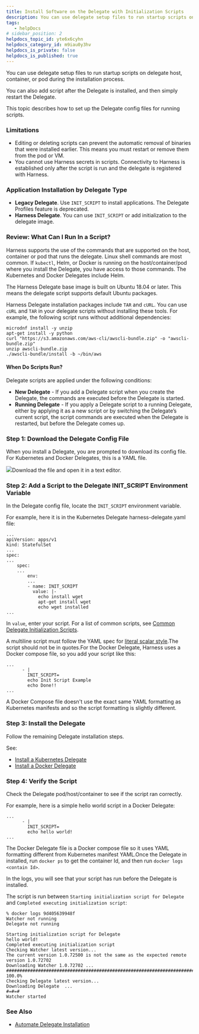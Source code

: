 ```yaml
---
title: Install Software on the Delegate with Initialization Scripts
description: You can use delegate setup files to run startup scripts on delegate host, container, or pod during the installation process. You can also add script after the Delegate is installed, and then simply r…
tags: 
   - helpDocs
# sidebar_position: 2
helpdocs_topic_id: yte6x6cyhn
helpdocs_category_id: m9iau0y3hv
helpdocs_is_private: false
helpdocs_is_published: true
---
```


You can use delegate setup files to run startup scripts on delegate host, container, or pod during the installation process.

You can also add script after the Delegate is installed, and then simply restart the Delegate.

This topic describes how to set up the Delegate config files for running scripts.

### Limitations

* Editing or deleting scripts can prevent the automatic removal of binaries that were installed earlier. This means you must restart or remove them from the pod or VM.
* You cannot use Harness secrets in scripts. Connectivity to Harness is established only after the script is run and the delegate is registered with Harness.

### Application Installation by Delegate Type

* **Legacy Delegate**. Use `INIT_SCRIPT` to install applications. The Delegate Profiles feature is deprecated.
* **Harness Delegate**. You can use `INIT_SCRIPT` or add initialization to the delegate image.

### Review: What Can I Run In a Script?

Harness supports the use of the commands that are supported on the host, container or pod that runs the delegate. Linux shell commands are most common. If `kubectl`, Helm, or Docker is running on the host/container/pod where you install the Delegate, you have access to those commands. The Kubernetes and Docker Delegates include Helm.

The Harness Delegate base image is built on Ubuntu 18.04 or later. This means the delegate script supports default Ubuntu packages.

Harness Delegate installation packages include `TAR` and `cURL`. You can use `cURL` and `TAR` in your delegate scripts without installing these tools. For example, the following script runs without additional dependencies:


```
microdnf install -y unzip  
apt-get install -y python  
curl "https://s3.amazonaws.com/aws-cli/awscli-bundle.zip" -o "awscli-bundle.zip"  
unzip awscli-bundle.zip  
./awscli-bundle/install -b ~/bin/aws
```
#### When Do Scripts Run?

Delegate scripts are applied under the following conditions:

* **New Delegate** - If you add a Delegate script when you create the Delegate, the commands are executed before the Delegate is started.
* **Running Delegate** - If you apply a Delegate script to a running Delegate, either by applying it as a new script or by switching the Delegate’s current script, the script commands are executed when the Delegate is restarted, but before the Delegate comes up.

### Step 1: Download the Delegate Config File

When you install a Delegate, you are prompted to download its config file. For Kubernetes and Docker Delegates, this is a YAML file.

![](https://files.helpdocs.io/i5nl071jo5/articles/yte6x6cyhn/1638574301284/clean-shot-2021-12-03-at-15-31-28.png)Download the file and open it in a text editor.

### Step 2: Add a Script to the Delegate INIT\_SCRIPT Environment Variable

In the Delegate config file, locate the `INIT_SCRIPT` environment variable.

For example, here it is in the Kubernetes Delegate harness-delegate.yaml file:


```
...  
apiVersion: apps/v1  
kind: StatefulSet  
...  
spec:  
...  
    spec:  
    ...  
        env:  
        ...  
        - name: INIT_SCRIPT  
          value: |-  
            echo install wget  
            apt-get install wget  
            echo wget installed  
...
```
In `value`, enter your script. For a list of common scripts, see [Common Delegate Initialization Scripts](/article/auveebqv37-common-delegate-profile-scripts).

A multiline script must follow the YAML spec for [literal scalar style](https://yaml.org/spec/1.2-old/spec.html#id2795688).The script should not be in quotes.For the Docker Delegate, Harness uses a Docker compose file, so you add your script like this:


```
...  
      - |  
        INIT_SCRIPT=  
        echo Init Script Example  
        echo Done!!  
...
```
A Docker Compose file doesn't use the exact same YAML formatting as Kubernetes manifests and so the script formatting is slightly different.

### Step 3: Install the Delegate

Follow the remaining Delegate installation steps.

See:

* [Install a Kubernetes Delegate](/article/f9bd10b3nj-install-a-kubernetes-delegate)
* [Install a Docker Delegate](/article/cya29w2b99-install-a-docker-delegate)

### Step 4: Verify the Script

Check the Delegate pod/host/container to see if the script ran correctly.

For example, here is a simple hello world script in a Docker Delegate:


```
...  
      - |  
        INIT_SCRIPT=  
        echo hello world!  
...
```
The Docker Delegate file is a Docker compose file so it uses YAML formatting different from Kubernetes manifest YAML.Once the Delegate in installed, run `docker ps` to get the container Id, and then run `docker logs <contain Id>`.

In the logs, you will see that your script has run before the Delegate is installed.

The script is run between `Starting initialization script for Delegate` and `Completed executing initialization script`:


```
% docker logs 9d405639948f  
Watcher not running  
Delegate not running  
  
Starting initialization script for Delegate  
hello world!  
Completed executing initialization script  
Checking Watcher latest version...  
The current version 1.0.72500 is not the same as the expected remote version 1.0.72702  
Downloading Watcher 1.0.72702 ...  
######################################################################## 100.0%  
Checking Delegate latest version...  
Downloading Delegate  ...  
#=#=#                                                                           
Watcher started  

```
### See Also

* [Automate Delegate Installation](/article/9deaame3qz-automate-delegate-installation)

